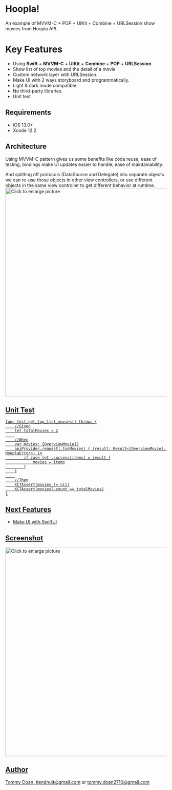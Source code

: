 # Hoopla!

An example of MVVM-C + POP + UIKit + Combine + URLSession show movies from Hoopla API.


# Key Features
-  Using **Swift** + **MVVM-C** + **UIKit** + **Combine** + **POP** + **URLSession**
-  Show list of top movies and the detail of a movie
-  Custom network layer with URLSession.
-  Make UI with 2 ways storyboard and programmatically.
-  Light & dark mode compatible.
-  No third-party libraries.
-  Unit test


## Requirements
-   iOS 13.0+
-   Xcode 12.2

## Architecture
Using MVVM-C pattern gives us some benefits like code reuse, ease of testing, bindings make UI updates easier to handle, ease of maintainability.

And splitting off protocols (DataSource and Delegate) into separate objects we can re-use those objects in other view controllers, or use different objects in the same view controller to get different behavior at runtime.
<a href="https://drive.google.com/uc?export=view&id=1qrEkNSqrtW3So7ySrn9P_S2mgBdWWFNu"><img src="https://drive.google.com/uc?export=view&id=1qrEkNSqrtW3So7ySrn9P_S2mgBdWWFNu" style="width: 650px; max-width: 100%; height: auto" title="Click to enlarge picture" />

## Unit Test

    func test_get_top_list_movies() throws {
        //Given
        let totalMovies = 2
        
        //When
        var movies: [OverviewMovie]?
        apiProvider.request(.topMovies) { (result: Result<[OverviewMovie], HooplaError>) in
            if case let .success(items) = result {
                movies = items
            }
        }
        
        //Then
        XCTAssert(movies != nil)
        XCTAssert(movies?.count == totalMovies)
    }
    
## Next Features
- Make UI with SwiftUI

## Screenshot
<a href="https://drive.google.com/uc?export=view&id=12xUGDegSaBNLz_l2Gu_EdnucDE2iJ_zZ"><img src="https://drive.google.com/uc?export=view&id=12xUGDegSaBNLz_l2Gu_EdnucDE2iJ_zZ" style="width: 650px; max-width: 100%; height: auto" title="Click to enlarge picture" />

## Author
Tommy Doan, [tiendnuit@gmail.com](mailto:tiendnuit@gmail.com) or [tommy.doan2710@gmail.com](mailto:tommy.doan2710@gmail.com)
